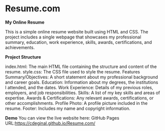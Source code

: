 # Resume.com

**My Online Resume**

This is a simple online resume website built using HTML and CSS. The project includes a single webpage that showcases my professional summary, education, work experience, skills, awards, certifications, and achievements.

**Project Structure**

index.html: The main HTML file containing the structure and content of the resume.
style.css: The CSS file used to style the resume.
Features
Summary/Objectives: A short statement about my professional background and career goals.
Education: Information about my degrees, the institutions I attended, and the dates.
Work Experience: Details of my previous roles, employers, and job responsibilities.
Skills: A list of my key skills and areas of expertise.
Awards & Certifications: Any relevant awards, certifications, or other accomplishments.
Profile Photo: A profile picture included in the resume.
Footer: Includes my name and copyright information.


**Demo**
You can view the live website here: GitHub Pages URL:https://cdeginal.github.io/Resume.com/
